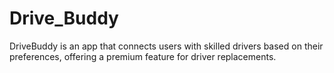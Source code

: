 # Drive_Buddy
DriveBuddy is an app that connects users with skilled drivers based on their preferences, offering a premium feature for driver replacements.
